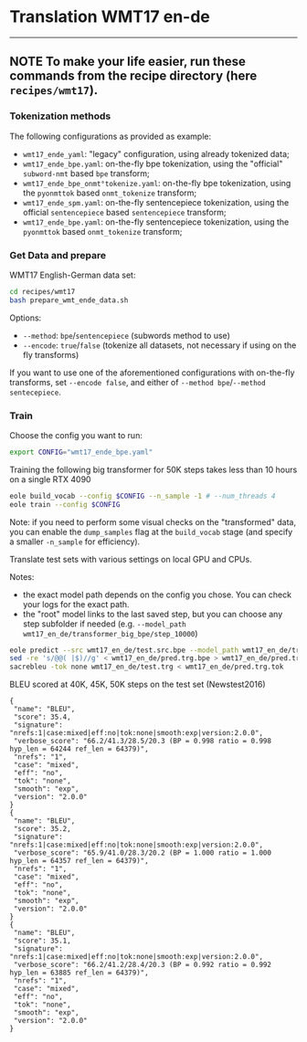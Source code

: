 # Translation WMT17 en-de

---
**NOTE**
To make your life easier, run these commands from the recipe directory (here `recipes/wmt17`).
---

### Tokenization methods

The following configurations as provided as example:
- `wmt17_ende_yaml`: "legacy" configuration, using already tokenized data;
- `wmt17_ende_bpe.yaml`: on-the-fly bpe tokenization, using the "official" `subword-nmt` based `bpe` transform;
- `wmt17_ende_bpe_onmt°tokenize.yaml`: on-the-fly bpe tokenization, using the `pyonmttok` based `onmt_tokenize` transform;
- `wmt17_ende_spm.yaml`: on-the-fly sentencepiece tokenization, using the official `sentencepiece` based `sentencepiece` transform;
- `wmt17_ende_bpe.yaml`: on-the-fly sentencepiece tokenization, using the `pyonmttok` based `onmt_tokenize` transform;

### Get Data and prepare

WMT17 English-German data set:

```bash
cd recipes/wmt17
bash prepare_wmt_ende_data.sh
```

Options:
- `--method`: `bpe`/`sentencepiece` (subwords method to use)
- `--encode`: `true`/`false` (tokenize all datasets, not necessary if using on the fly transforms)

If you want to use one of the aforementioned configurations with on-the-fly transforms, set `--encode false`, and either of `--method bpe`/`--method sentecepiece`.

### Train

Choose the config you want to run:

```bash
export CONFIG="wmt17_ende_bpe.yaml"
```

Training the following big transformer for 50K steps takes less than 10 hours on a single RTX 4090

```bash
eole build_vocab --config $CONFIG --n_sample -1 # --num_threads 4
eole train --config $CONFIG
```

Note: if you need to perform some visual checks on the "transformed" data, you can enable the `dump_samples` flag at the `build_vocab` stage (and specify a smaller `-n_sample` for efficiency).

Translate test sets with various settings on local GPU and CPUs.

Notes:
- the exact model path depends on the config you chose. You can check your logs for the exact path.
- the "root" model links to the last saved step, but you can choose any step subfolder if needed (e.g. `--model_path wmt17_en_de/transformer_big_bpe/step_10000`)

```bash
eole predict --src wmt17_en_de/test.src.bpe --model_path wmt17_en_de/transformer_big_bpe --beam_size 5 --batch_size 4096 --batch_type tokens --output wmt17_en_de/pred.trg.bpe --gpu 0
sed -re 's/@@( |$)//g' < wmt17_en_de/pred.trg.bpe > wmt17_en_de/pred.trg.tok
sacrebleu -tok none wmt17_en_de/test.trg < wmt17_en_de/pred.trg.tok
```

BLEU scored at 40K, 45K, 50K steps on the test set (Newstest2016)

```
{
 "name": "BLEU",
 "score": 35.4,
 "signature": "nrefs:1|case:mixed|eff:no|tok:none|smooth:exp|version:2.0.0",
 "verbose_score": "66.2/41.3/28.5/20.3 (BP = 0.998 ratio = 0.998 hyp_len = 64244 ref_len = 64379)",
 "nrefs": "1",
 "case": "mixed",
 "eff": "no",
 "tok": "none",
 "smooth": "exp",
 "version": "2.0.0"
}
{
 "name": "BLEU",
 "score": 35.2,
 "signature": "nrefs:1|case:mixed|eff:no|tok:none|smooth:exp|version:2.0.0",
 "verbose_score": "65.9/41.0/28.3/20.2 (BP = 1.000 ratio = 1.000 hyp_len = 64357 ref_len = 64379)",
 "nrefs": "1",
 "case": "mixed",
 "eff": "no",
 "tok": "none",
 "smooth": "exp",
 "version": "2.0.0"
}
{
 "name": "BLEU",
 "score": 35.1,
 "signature": "nrefs:1|case:mixed|eff:no|tok:none|smooth:exp|version:2.0.0",
 "verbose_score": "66.2/41.2/28.4/20.3 (BP = 0.992 ratio = 0.992 hyp_len = 63885 ref_len = 64379)",
 "nrefs": "1",
 "case": "mixed",
 "eff": "no",
 "tok": "none",
 "smooth": "exp",
 "version": "2.0.0"
}

```
